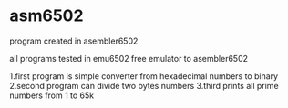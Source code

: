 asm6502
=======

program created in asembler6502

all programs tested in emu6502 free emulator to asembler6502

1.first program is simple converter from hexadecimal numbers to binary
2.second program can divide two bytes numbers
3.third prints all prime numbers from 1 to 65k
